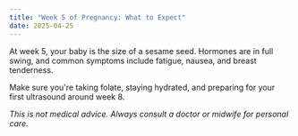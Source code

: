 ```yaml
---
title: "Week 5 of Pregnancy: What to Expect"
date: 2025-04-25
---
```


At week 5, your baby is the size of a sesame seed. Hormones are in full swing, and common symptoms include fatigue, nausea, and breast tenderness.

Make sure you're taking folate, staying hydrated, and preparing for your first ultrasound around week 8.

_This is not medical advice. Always consult a doctor or midwife for personal care._